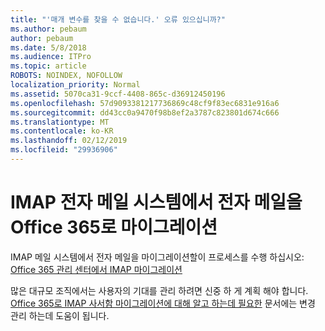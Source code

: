 ```yaml
---
title: "'매개 변수를 찾을 수 없습니다.' 오류 있으십니까?"
ms.author: pebaum
author: pebaum
ms.date: 5/8/2018
ms.audience: ITPro
ms.topic: article
ROBOTS: NOINDEX, NOFOLLOW
localization_priority: Normal
ms.assetid: 5070ca31-9ccf-4408-865c-d36912450196
ms.openlocfilehash: 57d9093381217736869c48cf9f83ec6831e916a6
ms.sourcegitcommit: dd43cc0a9470f98b8ef2a3787c823801d674c666
ms.translationtype: MT
ms.contentlocale: ko-KR
ms.lasthandoff: 02/12/2019
ms.locfileid: "29936906"
---
```

# <a name="migrating-email-from-imap-email-system-to-office-365"></a>IMAP 전자 메일 시스템에서 전자 메일을 Office 365로 마이그레이션

IMAP 메일 시스템에서 전자 메일을 마이그레이션할이 프로세스를 수행 하십시오: [Office 365 관리 센터에서 IMAP 마이그레이션](https://support.office.com/article/4682f2e4-f720-4868-91ab-207f5b0c325d)
  
많은 대규모 조직에서는 사용자의 기대를 관리 하려면 신중 하 게 계획 해야 합니다. [Office 365로 IMAP 사서함 마이그레이션에 대해 알고 하는데 필요한](https://support.office.com/article/3fe19996-29bc-4879-aab9-5a622b2f1481) 문서에는 변경 관리 하는데 도움이 됩니다. 
  


